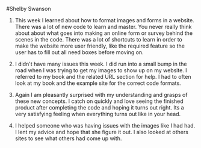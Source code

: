 #Shelby Swanson

1. This week I learned about how to format images and forms in a website.
There was a lot of new code to learn and master. You never really think about
about what goes into making an online form or survey behind the scenes in the
code. There was a lot of shortcuts to learn in order to make the website
more user friendly, like the required feature so the user has to fill out
all need boxes before moving on.

2. I didn't have many issues this week. I did run into a small bump in the
road when I was trying to get my images to show up on my website. I referred to
my book and the related URL section for help. I had to often look at my book
and the example site for the correct code formats.

3. Again I am pleasantly surprised with my understanding and grasps of
these new concepts. I catch on quickly and love seeing the finished product
after completing the code and hoping it turns out right. Its a very satisfying
feeling when everything turns out like in your head.

4. I helped someone who was having issues with the images like I had had. I
lent my advice and hope that she figure it out. I also looked at others sites
to see what others had come up with.
